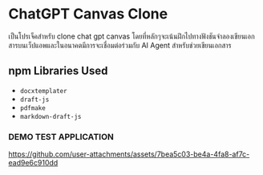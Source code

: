 # ChatGPT Canvas Clone  

เป็นโปรเจ็คสำหรับ clone chat gpt canvas โดยที่หลักๆจะเน้นฝึกไปทางฟังชันจำลองเขียนเอกสารบนเว็ปแอพและในอนาคตมีการจะเชื่อมต่อร่วมกับ AI Agent สำหรับช่วยเขียนเอกสาร

## npm Libraries Used  

- `docxtemplater`  
- `draft-js`  
- `pdfmake`  
- `markdown-draft-js`  

### DEMO TEST APPLICATION
https://github.com/user-attachments/assets/7bea5c03-be4a-4fa8-af7c-ead9e6c910dd

